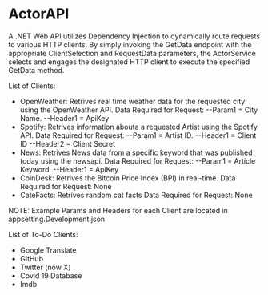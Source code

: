 # ActorAPI

A .NET Web API utilizes Dependency Injection to dynamically route requests to various HTTP clients. By simply invoking the GetData endpoint with the appropriate ClientSelection and RequestData parameters, the ActorService selects and engages the designated HTTP client to execute the specified GetData method. 

List of Clients:
  - OpenWeather:
      Retrives real time weather data for the requested city using the OpenWeather API.
    Data Required for Request:
      --Param1 = City Name.
      --Header1 = ApiKey
  - Spotify:
      Retrives information abouta a requested Artist using the Spotify API.
    Data Required for Request:
      --Param1 = Artist ID.
      --Header1 = Client ID
      --Header2 = Client Secret
  - News:
      Retrives News data from a specific keyword that was published today using the newsapi.
    Data Required for Request:
      --Param1 = Article Keyword.
      --Header1 = ApiKey
  - CoinDesk:
      Retrives the Bitcoin Price Index (BPI) in real-time.
    Data Required for Request:
      None
  - CateFacts:
      Retrives random cat facts
    Data Required for Request:
      None

NOTE: Example Params and Headers for each Client are located in appsetting.Development.json

List of To-Do Clients:
  - Google Translate
  - GitHub
  - Twitter (now X)
  - Covid 19 Database
  - Imdb
